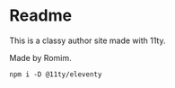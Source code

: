 # Readme

This is a classy author site made with 11ty.

Made by Romim.

```
npm i -D @11ty/eleventy
```
